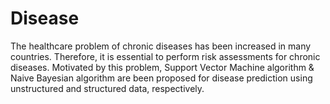 # Disease
The healthcare problem of chronic diseases has been increased in many countries.  Therefore, it is essential to perform risk assessments for chronic diseases. Motivated by  this problem, Support Vector Machine algorithm &amp; Naive Bayesian algorithm are been  proposed for disease prediction using unstructured and structured data, respectively. 
